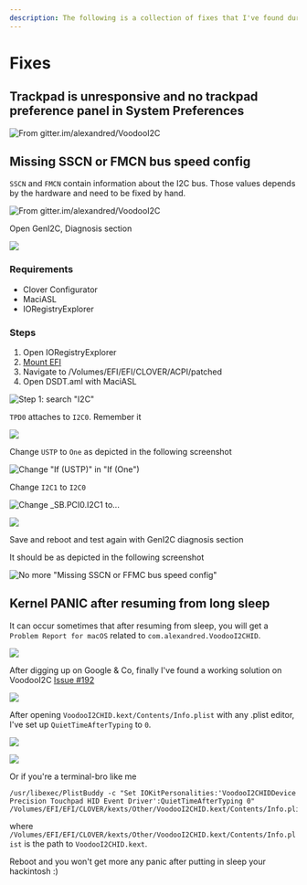 ```yaml
---
description: The following is a collection of fixes that I've found during the time
---
```


# Fixes

## Trackpad is unresponsive and no trackpad preference panel in System Preferences

![From gitter.im/alexandred/VoodooI2C](../../.gitbook/assets/image-27%20%281%29.png)

## Missing SSCN or FMCN bus speed config

`SSCN` and `FMCN` contain information about the I2C bus. Those values depends by the hardware and need to be fixed by hand.

![From gitter.im/alexandred/VoodooI2C](../../.gitbook/assets/image-23.png)

Open GenI2C, Diagnosis section

![](../../.gitbook/assets/image%20%2855%29.png)

### Requirements

* Clover Configurator
* MaciASL
* IORegistryExplorer

### Steps

1. Open IORegistryExplorer
2. [Mount EFI](../../bootloaders/mount-efi.md)
3. Navigate to /Volumes/EFI/EFI/CLOVER/ACPI/patched
4. Open DSDT.aml with MaciASL

![Step 1: search &quot;I2C&quot;](../../.gitbook/assets/image-48.png)

`TPD0` attaches to `I2C0`. Remember it

![](../../.gitbook/assets/image-85.png)

Change `USTP` to `One` as depicted in the following screenshot

![Change &quot;If \(USTP\)&quot; in &quot;If \(One&quot;\)](../../.gitbook/assets/image-41.png)

Change `I2C1` to `I2C0`

![Change \_SB.PCI0.I2C1 to...](../../.gitbook/assets/image-14.png)

![](../../.gitbook/assets/image-75.png)

Save and reboot and test again with GenI2C diagnosis section

It should be as depicted in the following screenshot

![No more &quot;Missing SSCN or FFMC bus speed config&quot;](../../.gitbook/assets/image-60.png)

## Kernel PANIC after resuming from long sleep

It can occur sometimes that after resuming from sleep, you will get a `Problem Report for macOS` related to `com.alexandred.VoodooI2CHID`.

![](../../.gitbook/assets/image%20%2862%29.png)

After digging up on Google & Co, finally I've found a working solution on VoodooI2C [Issue \#192](https://github.com/alexandred/VoodooI2C/issues/192#issuecomment-546703371)

![](../../.gitbook/assets/image%20%2812%29.png)

After opening `VoodooI2CHID.kext/Contents/Info.plist` with any .plist editor, I've set up `QuietTimeAfterTyping` to `0`.

 

![](../../.gitbook/assets/image%20%283%29.png)

![](../../.gitbook/assets/image%20%286%29.png)

Or if you're a terminal-bro like me

```text
/usr/libexec/PlistBuddy -c "Set IOKitPersonalities:'VoodooI2CHIDDevice Precision Touchpad HID Event Driver':QuietTimeAfterTyping 0" /Volumes/EFI/EFI/CLOVER/kexts/Other/VoodooI2CHID.kext/Contents/Info.plist
```

where `/Volumes/EFI/EFI/CLOVER/kexts/Other/VoodooI2CHID.kext/Contents/Info.plist` is the path to `VoodooI2CHID.kext`. 

Reboot and you won't get more any panic after putting in sleep your hackintosh :\)

